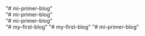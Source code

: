 "# mi-primer-blog"  
"# mi-primer-blog"  
"# mi-primer-blog"  
"# my-first-blog" 
"# my-first-blog" 
"# mi-primer-blog"  
